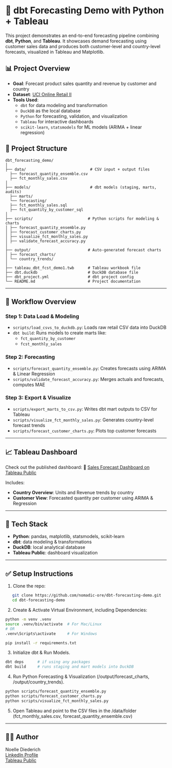 # 🧠 dbt Forecasting Demo with Python + Tableau

This project demonstrates an end-to-end forecasting pipeline combining **dbt**, **Python**, and **Tableau**. It showcases demand forecasting using customer sales data and produces both customer-level and country-level forecasts, visualized in Tableau and Matplotlib.

## 📊 Project Overview

- **Goal**: Forecast product sales quantity and revenue by customer and country
- **Dataset**: [UCI Online Retail II](https://archive.ics.uci.edu/ml/datasets/Online+Retail+II)
- **Tools Used**:
  - `dbt` for data modeling and transformation
  - `DuckDB` as the local database
  - `Python` for forecasting, validation, and visualization
  - `Tableau` for interactive dashboards
  - `scikit-learn`, `statsmodels` for ML models (ARIMA + linear regression)

## 🔧 Project Structure
```
dbt_forecasting_demo/
│
├── data/                            # CSV input + output files
  ├── forecast_quantity_ensemble.csv
  ├── fct_monthly_sales.csv
│  
├── models/                          # dbt models (staging, marts, audits)
  ├── marts/
  └── forecasting/
  ├── fct_monthly_sales.sql
  ├── fct_quantity_by_customer_sql
│ 
├── scripts/                        # Python scripts for modeling & charts
│ ├── forecast_quantity_ensemble.py
│ ├── forecast_customer_charts.py
│ ├── visualize_fct_monthly_sales.py
│ ├── validate_forecast_accuracy.py
│
├── output/                         # Auto-generated forecast charts
│ ├── forecast_charts/
│ └── country_trends/
│
├── tableau_dbt_fcst_demo1.twb      # Tableau workbook file
├── dbt.duckdb                      # DuckDB database file
├── dbt_project.yml                 # dbt project config
└── README.md                       # Project documentation
```

---

## 🔄 Workflow Overview

### Step 1: Data Load & Modeling
- `scripts/load_csvs_to_duckdb.py`: Loads raw retail CSV data into DuckDB
- `dbt build`: Runs models to create marts like:
  - `fct_quantity_by_customer`
  - `fcst_monthly_sales`

### Step 2: Forecasting
- `scripts/forecast_quantity_ensemble.py`: Creates forecasts using ARIMA & Linear Regression
- `scripts/validate_forecast_accuracy.py`: Merges actuals and forecasts, computes MAE

### Step 3: Export & Visualize
- `scripts/export_marts_to_csv.py`: Writes dbt mart outputs to CSV for Tableau
- `scripts/visualize_fct_monthly_sales.py`: Generates country-level forecast trends
- `scripts/forecast_customer_charts.py`: Plots top customer forecasts

---

## 📈 Tableau Dashboard

Check out the published dashboard:
🔗 [Sales Forecast Dashboard on Tableau Public](https://public.tableau.com/app/profile/noelle.diederich/viz/tableau_dbt_fcst_demo1/SalesForecastDashboard)

Includes:
- **Country Overview**: Units and Revenue trends by country
- **Customer View**: Forecasted quantity per customer using ARIMA & Regression
---

## 🧰 Tech Stack
- **Python**: pandas, matplotlib, statsmodels, scikit-learn
- **dbt**: data modeling & transformations
- **DuckDB**: local analytical database
- **Tableau Public**: dashboard visualization

---

## ✅ Setup Instructions
1. Clone the repo:
```bash
   git clone https://github.com/nomadic-ore/dbt-forecasting-demo.git
   cd dbt-forecasting-demo
```

2. Create & Activate Virtual Environment, including Dependencies:
```bash
python -m venv .venv
source .venv/bin/activate  # For Mac/Linux
# OR
.venv\Scripts\activate     # For Windows
```
```bash
pip install -r requirements.txt
```

3. Initialize dbt & Run Models.
```bash
dbt deps      # if using any packages
dbt build     # runs staging and mart models into DuckDB
```
4. Run Python Forecasting & Visualization (/output/forecast_charts, /output/country_trends).
```bash
python scripts/forecast_quantity_ensemble.py
python scripts/forecast_customer_charts.py
python scripts/visualize_fct_monthly_sales.py
```
5.  Open Tableau and point to the CSV files in the /data/folder (fct_monthly_sales.csv, forecast_quantity_ensemble.csv)
---

## 🙋‍♀️ Author
Noelle Diederich  
[LinkedIn Profile](https://www.linkedin.com/in/noelle-diederich)  
[Tableau Public](https://public.tableau.com/app/profile/noelle.diederich)

